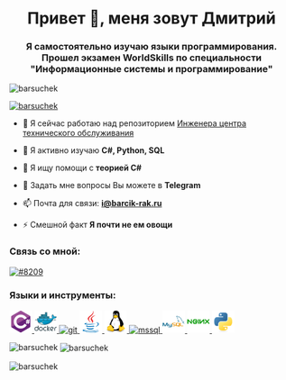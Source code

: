 <h1 align="center">Привет 👋, меня зовут Дмитрий</h1>
<h3 align="center">Я самостоятельно изучаю языки программирования. Прошел экзамен WorldSkills по специальности "Информационные системы и программирование"</h3>

<p align="left"> <img src="https://komarev.com/ghpvc/?username=barsuchek&label=Profile%20views&color=0e75b6&style=flat" alt="barsuchek" /> </p>

<p align="left"> <a href="https://github.com/ryo-ma/github-profile-trophy"><img src="https://github-profile-trophy.vercel.app/?username=barsuchek" alt="barsuchek" /></a> </p>

- 🔭 Я сейчас работаю над репозиторием [Инженера центра технического обслуживания](https://github.com/Barsuchek/Maintenance-Center-Engineer)

- 🌱 Я активно изучаю **С#, Python, SQL**

- 🤝 Я ищу помощи с **теорией C#**

- 💬 Задать мне вопросы Вы можете в **Telegram**

- 📫 Почта для связи: **i@barcik-rak.ru**

- ⚡ Смешной факт **Я почти не ем овощи**

<h3 align="left">Связь со мной:</h3>
<p align="left">
<a href="https://discord.gg/#8209" target="blank"><img align="center" src="https://raw.githubusercontent.com/rahuldkjain/github-profile-readme-generator/master/src/images/icons/Social/discord.svg" alt="#8209" height="30" width="40" /></a>
</p>

<h3 align="left">Языки и инструменты:</h3>
<p align="left"> <a href="https://www.w3schools.com/cs/" target="_blank" rel="noreferrer"> <img src="https://raw.githubusercontent.com/devicons/devicon/master/icons/csharp/csharp-original.svg" alt="csharp" width="40" height="40"/> </a> <a href="https://www.docker.com/" target="_blank" rel="noreferrer"> <img src="https://raw.githubusercontent.com/devicons/devicon/master/icons/docker/docker-original-wordmark.svg" alt="docker" width="40" height="40"/> </a> <a href="https://git-scm.com/" target="_blank" rel="noreferrer"> <img src="https://www.vectorlogo.zone/logos/git-scm/git-scm-icon.svg" alt="git" width="40" height="40"/> </a> <a href="https://www.java.com" target="_blank" rel="noreferrer"> <img src="https://raw.githubusercontent.com/devicons/devicon/master/icons/java/java-original.svg" alt="java" width="40" height="40"/> </a> <a href="https://www.linux.org/" target="_blank" rel="noreferrer"> <img src="https://raw.githubusercontent.com/devicons/devicon/master/icons/linux/linux-original.svg" alt="linux" width="40" height="40"/> </a> <a href="https://www.microsoft.com/en-us/sql-server" target="_blank" rel="noreferrer"> <img src="https://www.svgrepo.com/show/303229/microsoft-sql-server-logo.svg" alt="mssql" width="40" height="40"/> </a> <a href="https://www.mysql.com/" target="_blank" rel="noreferrer"> <img src="https://raw.githubusercontent.com/devicons/devicon/master/icons/mysql/mysql-original-wordmark.svg" alt="mysql" width="40" height="40"/> </a> <a href="https://www.nginx.com" target="_blank" rel="noreferrer"> <img src="https://raw.githubusercontent.com/devicons/devicon/master/icons/nginx/nginx-original.svg" alt="nginx" width="40" height="40"/> </a> <a href="https://www.python.org" target="_blank" rel="noreferrer"> <img src="https://raw.githubusercontent.com/devicons/devicon/master/icons/python/python-original.svg" alt="python" width="40" height="40"/> </a> </p>

<p><img align="left" src="https://github-readme-stats.vercel.app/api/top-langs?username=barsuchek&show_icons=true&theme=radical&locale=en&layout=compact" alt="barsuchek" /></p>

<p>&nbsp;<img align="center" src="https://github-readme-stats.vercel.app/api?username=barsuchek&show_icons=true&theme=gruvbox&locale=en" alt="barsuchek" /></p>

<p><img align="center" src="https://github-readme-streak-stats.herokuapp.com/?user=barsuchek&theme=dark" alt="barsuchek" /></p>

